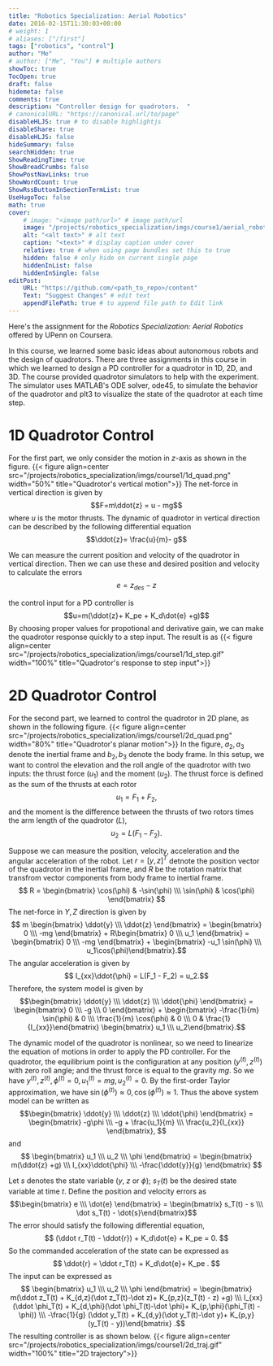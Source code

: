 ```yaml
---
title: "Robotics Specialization: Aerial Robotics"
date: 2016-02-15T11:30:03+00:00
# weight: 1
# aliases: ["/first"]
tags: ["robotics", "control"]
author: "Me"
# author: ["Me", "You"] # multiple authors
showToc: true
TocOpen: true
draft: false
hidemeta: false
comments: true
description: "Controller design for quadrotors.  "
# canonicalURL: "https://canonical.url/to/page"
disableHLJS: true # to disable highlightjs
disableShare: true
disableHLJS: false
hideSummary: false
searchHidden: true
ShowReadingTime: true
ShowBreadCrumbs: false
ShowPostNavLinks: true
ShowWordCount: true
ShowRssButtonInSectionTermList: true
UseHugoToc: false
math: true
cover:
    # image: "<image path/url>" # image path/url
    image: "/projects/robotics_specialization/imgs/course1/aerial_robot.png"
    alt: "<alt text>" # alt text
    caption: "<text>" # display caption under cover
    relative: true # when using page bundles set this to true
    hidden: false # only hide on current single page
    hiddenInList: false
    hiddenInSingle: false
editPost:
    URL: "https://github.com/<path_to_repo>/content"
    Text: "Suggest Changes" # edit text
    appendFilePath: true # to append file path to Edit link
---
```


Here's the assignment for the *Robotics Specialization: Aerial Robotics* offered by UPenn on Coursera. 

In this course, we learned some basic ideas about autonomous robots and the design of quadrotors. There are three assignments in this course in which we learned to design a PD controller for a quadrotor in 1D, 2D, and 3D. 
The course provided quadrotor simulators to help with the experiment. The simulator uses MATLAB's ODE solver, ode45, to simulate the behavior of the quadrotor and plt3 to visualize the state of the quadrotor at each time step. 
# 1D Quadrotor Control
For the first part, we only consider the motion in $z$-axis as shown in the figure.
{{< figure align=center src="/projects/robotics_specialization/imgs/course1/1d_quad.png" width="50%" title="Quadrotor's vertical motion">}}
The net-force in vertical direction is given by 
$$F=m\ddot{z} = u - mg$$
where $u$ is the motor thrusts.
The dynamic of quadrotor in vertical direction can be described by the following differential equation
$$\ddot{z}= \frac{u}{m}- g$$

We can measure the current position and velocity of the quadrotor in vertical direction. Then we can use these and desired position and velocity to calculate the errors
$$e = z_{des} - z$$
<!-- $$\dot{e} = \dot{z}_{des} - \dot{z}$$ -->
the control input for a PD controller is
$$u=m(\ddot{z}+ K_pe + K_d\dot{e} +g)$$
By choosing proper values for propotional and derivative gain, we can make the quadrotor response quickly to a step input. The result is as 
{{< figure align=center src="/projects/robotics_specialization/imgs/course1/1d_step.gif" width="100%" title="Quadrotor's response to step input">}}


# 2D Quadrotor Control
For the second part, we learned to control the quadrotor in 2D plane, as shown in the following figure.
{{< figure align=center src="/projects/robotics_specialization/imgs/course1/2d_quad.png" width="80%" title="Quadrotor's planar motion">}}
In the figure, $a_2, a_3$ denote the inertial frame and $b_2, b_3$ denote the body frame. 
In this setup, we want to control the elevation and the roll angle of the quadrotor with two inputs: the thrust force ($u_1$) and the moment ($u_2$). 
The thrust force is defined as the sum of the thrusts at each rotor
$$u_1 = F_1+F_2,$$
and the moment is the difference between the thrusts of two rotors times the arm length of the quadrotor ($L$),
$$u_2 = L(F_1 - F_2).$$

Suppose we can measure the position, velocity, acceleration and the angular acceleration of the robot. Let $r=[y, z]^T$ detnote the position vector of the quadrotor in the inertial frame, and $R$ be the rotation matrix that transfrom vector components from body frame to inertial frame.
$$ R = \begin{bmatrix} \cos(\phi) & -\sin(\phi) \\\ \sin(\phi) & \cos(\phi) \end{bmatrix} $$
The net-force in $Y, Z$ direction is given by
$$ m \begin{bmatrix} \ddot{y} \\\ \ddot{z} \end{bmatrix} = \begin{bmatrix} 0 \\\ -mg \end{bmatrix} + R\begin{bmatrix} 0 \\\ u_1 \end{bmatrix} = \begin{bmatrix} 0 \\\ -mg \end{bmatrix} + \begin{bmatrix}  -u_1 \sin(\phi) \\\ u_1\cos(\phi)\end{bmatrix}.$$
The angular acceleration is given by 
$$ I_{xx}\ddot{\phi} = L(F_1 - F_2) = u_2.$$
Therefore, the system model is given by
$$\begin{bmatrix} \ddot{y} \\\ \ddot{z} \\\ \ddot{\phi}  \end{bmatrix} = \begin{bmatrix} 0 \\\ -g \\\ 0 \end{bmatrix} + \begin{bmatrix} -\frac{1}{m} \sin(\phi) & 0 \\\ \frac{1}{m} \cos(\phi) & 0 \\\ 0 & \frac{1}{I_{xx}}\end{bmatrix} \begin{bmatrix} u_1 \\\ u_2\end{bmatrix}.$$

The dynamic model of the quadrotor is nonlinear, so we need to linearize the equation of motions in order to apply the PD controller. For the quadrotor, the equilibrium point is the configuration at any position $(y^{(t)}, z^{(t)})$ with zero roll angle; and the thrust force is equal to the gravity $mg$. So we have $y^{(t)}, z^{(t)}, \phi^{(t)}=0, u_1^{(t)} = mg, u_2^{(t)} = 0$. By the first-order Taylor approximation, we have $\sin(\phi^{(t)})\approx 0, \cos(\phi^{(t)}) \approx 1$. Thus the above system model can be written as
$$\begin{bmatrix} \ddot{y} \\\ \ddot{z} \\\ \ddot{\phi}  \end{bmatrix}  = \begin{bmatrix} -g\phi \\\ -g + \frac{u_1}{m} \\\ \frac{u_2}{I_{xx}}  \end{bmatrix}, $$
and 
$$ \begin{bmatrix} u_1 \\\ u_2 \\\ \phi \end{bmatrix} = \begin{bmatrix}  m(\ddot{z} +g) \\\ I_{xx}\ddot{\phi} \\\ -\frac{\ddot{y}}{g} \end{bmatrix} $$


Let $s$ denotes the state variable $(y$, $z$ or $\phi)$; $s_T(t)$ be the desired state variable at time $t$. Define the position and velocity errors as
$$\begin{bmatrix} e \\\ \dot{e} \end{bmatrix} = \begin{bmatrix}  s_T(t) - s \\\  \dot s_T(t) - \dot{s}\end{bmatrix}$$
The error should satisfy the following differential equation,
$$ (\ddot r_T(t) - \ddot{r}) + K_d\dot{e}  + K_pe = 0. $$
So the commanded acceleration of the state can be expressed as 
$$ \ddot{r} = \ddot r_T(t) + K_d\dot{e}+  K_pe . $$
The input can be expressed as 
$$ \begin{bmatrix} u_1 \\\ u_2 \\\ \phi \end{bmatrix} = \begin{bmatrix}  m(\ddot z_T(t) + K_{d,z}(\dot z_T(t)-\dot z)+  K_{p,z}(z_T(t) - z) +g) \\\ I_{xx}(\ddot \phi_T(t) + K_{d,\phi}(\dot \phi_T(t)-\dot \phi)+  K_{p,\phi}(\phi_T(t) - \phi)) \\\ -\frac{1}{g} (\ddot y_T(t) + K_{d,y}(\dot y_T(t)-\dot y)+  K_{p,y}(y_T(t) - y))\end{bmatrix} .$$
The resulting controller is as shown below.
{{< figure align=center src="/projects/robotics_specialization/imgs/course1/2d_traj.gif" width="100%" title="2D trajectory">}}


<!-- # 3D Quadrotor Control

The last part involves -->